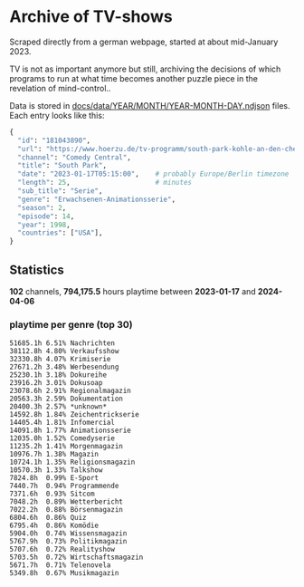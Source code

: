 # Archive of TV-shows

Scraped directly from a german webpage, started at about mid-January 2023.

TV is not as important anymore but still, archiving the decisions of which programs to run at what time
becomes another puzzle piece in the revelation of mind-control.. 

Data is stored in [docs/data/YEAR/MONTH/YEAR-MONTH-DAY.ndjson](docs/data/) files. 
Each entry looks like this:

```python
{
  "id": "181043890", 
  "url": "https://www.hoerzu.de/tv-programm/south-park-kohle-an-den-chefkoch/bid_181043890/", 
  "channel": "Comedy Central", 
  "title": "South Park", 
  "date": "2023-01-17T05:15:00",    # probably Europe/Berlin timezone 
  "length": 25,                     # minutes 
  "sub_title": "Serie", 
  "genre": "Erwachsenen-Animationsserie", 
  "season": 2, 
  "episode": 14, 
  "year": 1998, 
  "countries": ["USA"],
}
```

## Statistics

**102** channels, **794,175.5** hours playtime between **2023-01-17** and **2024-04-06**


### playtime per genre (top 30)

    51685.1h 6.51% Nachrichten
    38112.8h 4.80% Verkaufsshow
    32330.8h 4.07% Krimiserie
    27671.2h 3.48% Werbesendung
    25230.1h 3.18% Dokureihe
    23916.2h 3.01% Dokusoap
    23078.6h 2.91% Regionalmagazin
    20563.3h 2.59% Dokumentation
    20400.3h 2.57% *unknown*
    14592.8h 1.84% Zeichentrickserie
    14405.4h 1.81% Infomercial
    14091.8h 1.77% Animationsserie
    12035.0h 1.52% Comedyserie
    11235.2h 1.41% Morgenmagazin
    10976.7h 1.38% Magazin
    10724.1h 1.35% Religionsmagazin
    10570.3h 1.33% Talkshow
    7824.8h  0.99% E-Sport
    7440.7h  0.94% Programmende
    7371.6h  0.93% Sitcom
    7048.2h  0.89% Wetterbericht
    7022.2h  0.88% Börsenmagazin
    6804.6h  0.86% Quiz
    6795.4h  0.86% Komödie
    5904.0h  0.74% Wissensmagazin
    5767.9h  0.73% Politikmagazin
    5707.6h  0.72% Realityshow
    5703.5h  0.72% Wirtschaftsmagazin
    5671.7h  0.71% Telenovela
    5349.8h  0.67% Musikmagazin
